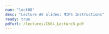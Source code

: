 ```yaml
---
num: "lect08"
desc: "Lecture #8 slides: MIPS Instructions"
ready: true
pdfurl: /lectures/CS64_Lecture8.pdf
---
```


